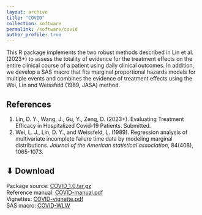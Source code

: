 ```yaml
---
layout: archive
title: "COVID"
collection: software
permalink: /software/covid
author_profile: true
---
```


This R package implements the two robust methods described in Lin et al. (2023+) to assess the totality of evidence for the treatment effects on the entire clinical course of a patient using daily clinical outcomes. In addition, we develop a SAS macro that fits marginal proportional hazards models for multiple events and combines the evidence of treatment effects using the Wei, Lin and Weissfeld (1989, JASA) method. 

References
------
1. Lin, D. Y., Wang, J., Gu, Y., Zeng, D. (2023+). Evaluating Treatment Efficacy in Hospitalized Covid-19 Patients. Submitted.
1. Wei, L. J., Lin, D. Y., and Weissfeld, L. (1989). Regression analysis of multivariate incomplete failure time data by modeling marginal distributions. *Journal of the American statistical association*, 84(408), 1065-1073.

⬇ Download
------
Package source: [COVID_1.0.tar.gz](/files/covid-package/COVID_1.0.tar.gz)<br>
Reference manual: [COVID-manual.pdf](/files/covid-package/COVID-manual.pdf)<br>
Vignettes: [COVID-vignette.pdf](/files/covid-package/COVID-vignette.pdf)<br>
SAS macro: [COVID-WLW](https://github.com/yugu-stat/COVID-WLW)

